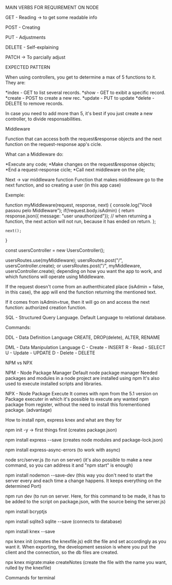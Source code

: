 MAIN VERBS FOR REQUIREMENT ON NODE

GET - Reading -> to get some readable info

POST - Creating 

PUT - Adjustments 

DELETE - Self-explaining

PATCH -> To parcially adjust 


EXPECTED PATTERN 

When using controllers, you get to determine a max of 5 functions to it. They are:

*index - GET to list several records.
*show - GET to exibit a specific record.
*create - POST to create a new rec.
*update - PUT to update 
*delete - DELETE to remove records.

In case you need to add more than 5, it's best if you just create a new controller, to divide responsabilities.


Middleware

Function that can access both the request&response objects and the next function on the request-response app's cicle.

What can a Middleware do:

*Execute any code;
*Make changes on the request&response objects;
*End a request-response cicle;
*Call next middleware on the pile;

Next -> var middleware function 
Function that makes middleware go to the next function, and so creating a user (in this app case)

Exemple:

function myMiddleware(request, response, next) {
    console.log("Você passou pelo Middleware");
    if(!request.body.isAdmin) {
        return response.json({ message: "user unauthorized"}); // when returning a function, the next action will not run, because it has ended on return.
    };

    next();
}

const usersController = new UsersController();

usersRoutes.use(myMiddleware);
usersRoutes.post("/", usersController.create);
or
usersRoutes.post("/", myMiddleware, usersController.create);
depending on how you want the app to work, and which functions will operate using Middleware.

If the request doesn't come from an authenthicated place (isAdmin = false, in this case), the app will end the function returning the mentioned text.

If it comes from isAdmin=true, then it will go on and access the next function: authorized creation function. 


SQL - Structured Query Language.
Default Language to relational database.

Commands: 

DDL - Data Definition Language
  CREATE, DROP(delete), ALTER, RENAME

DML - Data Manipulation Language
C - Create - INSERT
R - Read - SELECT
U - Update - UPDATE
D - Delete - DELETE


NPM vs NPX

NPM - Node Package Manager
Default node package manager
Needed packages and modules in a node project are installed using npm
It's also used to execute installed scripts and libraries.

NPX - Node Package Execute
It comes with npm from the 5.1 version on
Package executer in which it's possible to execute any wanted npm package from register, without the need to install this forementioned package. (advantage) 

How to install npm, express knex and what are they for

npm init -y -> first things first (creates package.json)

npm install express --save (creates node modules and package-lock.json)

npm install express-async-errors
(to work with async)

node src/server.js (to run on server) (it's also possible to make a new command, so you can address it and "npm start" is enough)

npm install nodemon --save-dev (this way you don't need to start the server every and each time a change happens. It keeps everything on the determined Port)

npm run dev (to run on server. Here, for this command to be made, it has to be added to the script on package.json, with the source being the server.js)

npm install bcryptjs

npm install sqlite3 sqlite --save (connects to database)

npm install knex --save 

npx knex init (creates the knexfile.js)
edit the file and set accordingly as you want it. When exporting, the development session is where you put the client and the connection, so the db files are created.

npx knex migrate:make createNotes (create the file with the name you want, rulled by the knexfile)



Commands for terminal